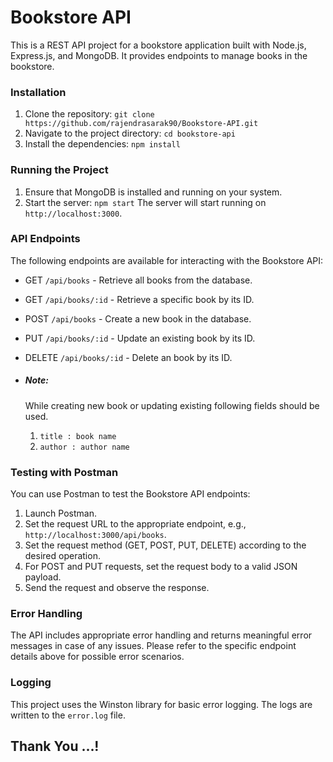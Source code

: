 # Bookstore API

This is a REST API project for a bookstore application built with Node.js, Express.js, and MongoDB. It provides endpoints to manage books in the bookstore.

### Installation

1. Clone the repository:
   `git clone https://github.com/rajendrasarak90/Bookstore-API.git`
2. Navigate to the project directory:
   `cd bookstore-api`
3. Install the dependencies:
   `npm install`

### Running the Project

1. Ensure that MongoDB is installed and running on your system.
2. Start the server:
   `npm start`
   The server will start running on `http://localhost:3000`.

### API Endpoints

The following endpoints are available for interacting with the Bookstore API:

- GET `/api/books` - Retrieve all books from the database.
- GET `/api/books/:id` - Retrieve a specific book by its ID.
- POST `/api/books` - Create a new book in the database.
- PUT `/api/books/:id` - Update an existing book by its ID.
- DELETE `/api/books/:id` - Delete an book by its ID.

- ##### Note:
  While creating new book or updating existing following fields should be used.
  1. `title : book name`
  2. `author : author name`

### Testing with Postman

You can use Postman to test the Bookstore API endpoints:

1. Launch Postman.
2. Set the request URL to the appropriate endpoint, e.g., `http://localhost:3000/api/books`.
3. Set the request method (GET, POST, PUT, DELETE) according to the desired operation.
4. For POST and PUT requests, set the request body to a valid JSON payload.
5. Send the request and observe the response.

### Error Handling

The API includes appropriate error handling and returns meaningful error messages in case of any issues. Please refer to the specific endpoint details above for possible error scenarios.

### Logging

This project uses the Winston library for basic error logging. The logs are written to the `error.log` file.

## Thank You ...!
